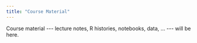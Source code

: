 ```yaml
---
title: "Course Material"
---
```


Course material --- lecture notes, R histories, notebooks, data, ... --- will be here.